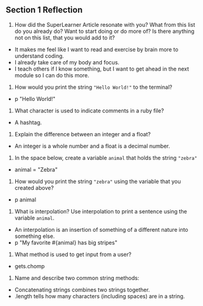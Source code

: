 ## Section 1 Reflection

1. How did the SuperLearner Article resonate with you? What from this list do you already do? Want to start doing or do more of? Is there anything not on this list, that you would add to it?

- It makes me feel like I want to read and exercise by brain more to understand coding.
- I already take care of my body and focus.
- I teach others if I know something, but I want to get ahead in the next module so I can do this more.

1. How would you print the string `"Hello World!"` to the terminal?

- p "Hello World!"

1. What character is used to indicate comments in a ruby file?

- A hashtag.

1. Explain the difference between an integer and a float?

- An integer is a whole number and a float is a decimal number.

1. In the space below, create a variable `animal` that holds the string `"zebra"`

- animal = "Zebra"

1. How would you print the string `"zebra"` using the variable that you created above?

- p animal

1. What is interpolation? Use interpolation to print a sentence using the variable `animal`.

- An interpolation is an insertion of something of a different nature into something else.
- p "My favorite #{animal} has big stripes"

1. What method is used to get input from a user?

- gets.chomp

1. Name and describe two common string methods:
- Concatenating strings combines two strings together.
- .length tells how many characters (including spaces) are in a string.
